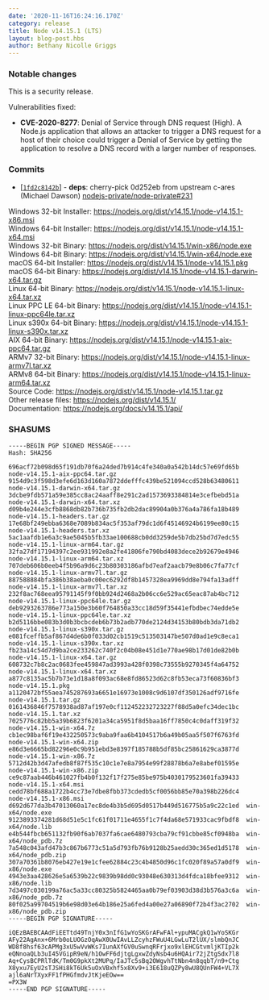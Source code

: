 ```yaml
---
date: '2020-11-16T16:24:16.170Z'
category: release
title: Node v14.15.1 (LTS)
layout: blog-post.hbs
author: Bethany Nicolle Griggs
---
```


### Notable changes

This is a security release.

Vulnerabilities fixed:

- **CVE-2020-8277**: Denial of Service through DNS request (High). A Node.js application that allows an attacker to trigger a DNS request for a host of their choice could trigger a Denial of Service by getting the application to resolve a DNS record with a larger number of responses.

### Commits

- [[`1fd2c8142b`](https://github.com/nodejs/node/commit/1fd2c8142b)] - **deps**: cherry-pick 0d252eb from upstream c-ares (Michael Dawson) [nodejs-private/node-private#231](https://github.com/nodejs-private/node-private/pull/231)

Windows 32-bit Installer: https://nodejs.org/dist/v14.15.1/node-v14.15.1-x86.msi \
Windows 64-bit Installer: https://nodejs.org/dist/v14.15.1/node-v14.15.1-x64.msi \
Windows 32-bit Binary: https://nodejs.org/dist/v14.15.1/win-x86/node.exe \
Windows 64-bit Binary: https://nodejs.org/dist/v14.15.1/win-x64/node.exe \
macOS 64-bit Installer: https://nodejs.org/dist/v14.15.1/node-v14.15.1.pkg \
macOS 64-bit Binary: https://nodejs.org/dist/v14.15.1/node-v14.15.1-darwin-x64.tar.gz \
Linux 64-bit Binary: https://nodejs.org/dist/v14.15.1/node-v14.15.1-linux-x64.tar.xz \
Linux PPC LE 64-bit Binary: https://nodejs.org/dist/v14.15.1/node-v14.15.1-linux-ppc64le.tar.xz \
Linux s390x 64-bit Binary: https://nodejs.org/dist/v14.15.1/node-v14.15.1-linux-s390x.tar.xz \
AIX 64-bit Binary: https://nodejs.org/dist/v14.15.1/node-v14.15.1-aix-ppc64.tar.gz \
ARMv7 32-bit Binary: https://nodejs.org/dist/v14.15.1/node-v14.15.1-linux-armv7l.tar.xz \
ARMv8 64-bit Binary: https://nodejs.org/dist/v14.15.1/node-v14.15.1-linux-arm64.tar.xz \
Source Code: https://nodejs.org/dist/v14.15.1/node-v14.15.1.tar.gz \
Other release files: https://nodejs.org/dist/v14.15.1/ \
Documentation: https://nodejs.org/docs/v14.15.1/api/

### SHASUMS

```
-----BEGIN PGP SIGNED MESSAGE-----
Hash: SHA256

696acf72b098d65f191db70f6a24ded7b914c4fe340a0a542b14dc57e69fd65b  node-v14.15.1-aix-ppc64.tar.gz
9154d9c3f598d3efe6d163d160a7872ddefffc439be521094ccd528b63480611  node-v14.15.1-darwin-x64.tar.gz
3dcbe9fdb571a59e385cc8ac24aaff8e291c2ad1573693384814e3cefbebd51a  node-v14.15.1-darwin-x64.tar.xz
d09b4e244e3cfb8868db82b736b735fb2db2dac89904a0b376a4a786fa18b489  node-v14.15.1-headers.tar.gz
17e68bf249ebba6368e7089b834ac5f353af79dc1d6f45146924b6199ee80c15  node-v14.15.1-headers.tar.xz
5ac1aafdb1e6a3c9ae5045b5fb33ae100688cb0dd3259de5b7db25bd7d7edc55  node-v14.15.1-linux-arm64.tar.gz
32fa27df17194397c2ee931992e8a2fe41806fe790bd4083dece2b92679e4946  node-v14.15.1-linux-arm64.tar.xz
707deb606b0eeb4f5b96a9d6c23b80303186afbd7eaf2aacb79e8b06c7fa77cf  node-v14.15.1-linux-armv7l.tar.gz
887588884bfa386b38aeba0c00ec6292df8b1457328ea9969dd8e794fa13adff  node-v14.15.1-linux-armv7l.tar.xz
232f8ac768eea95791145f9f0bb924d2468a2b06cc6e529ac65eac87ab4bc712  node-v14.15.1-linux-ppc64le.tar.gz
deb9293263786e773a150e3b60f764850a33cc18d59f35441efbdbec74edde5e  node-v14.15.1-linux-ppc64le.tar.xz
b2d5116bbe083b3d0b3bcbcdeb6b73b2adb770de2124d34153b80bdb3da71db2  node-v14.15.1-linux-s390x.tar.gz
e081fceffb5af867d4de6b0f033d02cb1519c513503147be507d0ad1e9c8eca1  node-v14.15.1-linux-s390x.tar.xz
fb23a14c54d7d9ba2ce233262c740f2c04b08e451d1e770ae98b17d01de82b0b  node-v14.15.1-linux-x64.tar.gz
608732c7b8c2ac0683fee459847ad3993a428f0398c73555b9270345f4a64752  node-v14.15.1-linux-x64.tar.xz
a877c8135ac5b7b73e1d18a8f093ac68e8fd86523d62c8fb53eca73f60836bf3  node-v14.15.1.pkg
a1120472bf55aea745287693a6651e16973e1008c9d6107df350126adf9716fe  node-v14.15.1.tar.gz
0161436846f7578938ad87af197e0cf112452232723227f88d5a0efc34dec1bc  node-v14.15.1.tar.xz
7025776c82bb5a39b6823f6201a34ca5951f8d5baa16ff7850c4c0daff319f32  node-v14.15.1-win-x64.7z
cb1ec98baf6f19e432250573c9aba9faa6b4104517b6a49b05aa5f507f6763fd  node-v14.15.1-win-x64.zip
e86d3e6665bd82296e0c9b951ebd3e8397f185788b5df85bc25861629ca3877d  node-v14.15.1-win-x86.7z
5712d42b3d47afedb8f87f535c10c1e7e8a7954e99f28878b6a7e8abef01595e  node-v14.15.1-win-x86.zip
ce9c87aab446b461027fb4b0f132f17f275e85be975b4030179523601fa39433  node-v14.15.1-x64.msi
cedd78bf688a1722b4cc73e7dbe8fbb373cdedb5cf0056bb85e70a398b226dc4  node-v14.15.1-x86.msi
d692d677da3b47013060a17ec8de4b3b5d695d0517b449d516775b5a9c22c1ed  win-x64/node.exe
9123893374281d68d51e5c1fc61f01711e4655f1c7f4da68e571933cac9fbdf8  win-x64/node.lib
e4b544fbcb651132fb90f6ab7037fa6cae6480793cba79cf91cbbe85cf0948ba  win-x64/node_pdb.7z
7a548c043afd47b3c867b6773c51a5d793fb76b9128b25aedd30c365ed1d5178  win-x64/node_pdb.zip
307a70361b8076eb427e19e1cfee62884c23c4b4850d96c1fc020f89a57a0df9  win-x86/node.exe
4943e3aa428626e5a6539b22c9839b98dd0c93048e630313d4fdca18bfee9312  win-x86/node.lib
7d3497c030199a76ac5a33cc80325b5824465aa0b79ef03903d38d3b576a3c6a  win-x86/node_pdb.7z
80f025a99704519b6e98d03e64b186e25a6fed4a00e27a06890f72b4f3ac2702  win-x86/node_pdb.zip
-----BEGIN PGP SIGNATURE-----

iQEzBAEBCAAdFiEETtd49TnjY0x3nIfG1wYoSKGrAFwFAl+ypuMACgkQ1wYoSKGr
AFy22AgAnx+6Mrb0oLUOGzOqAwX0UwIAvLLZcyhzFWuU4LGwLuT2lUX/slmbQnJC
WD8f8hsf63cAPMg3xU5wVvWKs7IunAXfGV0uSwnqRFrjxo9xlEHCGtvmljKTIp2k
eQNnoaQLb3uI45VGipR9eN/h1OwFF6djtgLgxwZdyNsb4u6HQAir72jZtgSdx7l8
Aq+CysBCPRlTdK/Tm0G9pkXt2MUPq/IaJTc5sBq2OWgvhTtNbn4n8qqbT/n9+Ctg
X8yxu7EyU2sTJSHi8kT6Uk5uOxVBxhf5x8Xv9+i3E618uQZPy8wU8QUnFW4+VL7X
ajl6aNrTXyxFF1fPHGfmdvJtKjeEOw==
=PX3W
-----END PGP SIGNATURE-----

```

